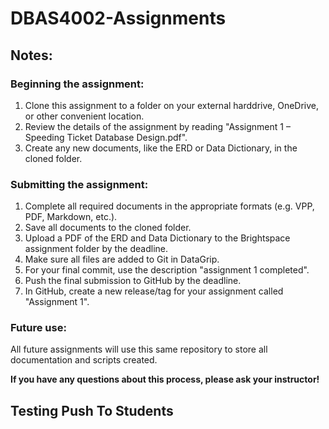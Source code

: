 # DBAS4002-Assignments

## Notes:

### Beginning the assignment:

1) Clone this assignment to a folder on your external harddrive, OneDrive, or other convenient location.
2) Review the details of the assignment by reading "Assignment 1 – Speeding Ticket Database Design.pdf".
3) Create any new documents, like the ERD or Data Dictionary, in the cloned folder.

### Submitting the assignment:

1) Complete all required documents in the appropriate formats (e.g. VPP, PDF, Markdown, etc.).
2) Save all documents to the cloned folder.
3) Upload a PDF of the ERD and Data Dictionary to the Brightspace assignment folder by the deadline.
4) Make sure all files are added to Git in DataGrip.
5) For your final commit, use the description "assignment 1 completed".
6) Push the final submission to GitHub by the deadline.
7) In GitHub, create a new release/tag for your assignment called "Assignment 1".

### Future use:

All future assignments will use this same repository to store all documentation and scripts created.

**If you have any questions about this process, please ask your instructor!**

## Testing Push To Students